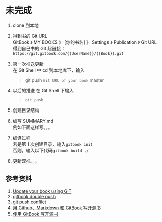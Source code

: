 # 未完成 #

1. clone 到本地

2. 得到书的 Git URL  
GitBook 》 MY BOOKS 》 [你的书名] 》 Settings 》 Publication 》 Git URL  
得到自己书的 Git 超链接：`https://git.gitbook.com/{{UserName}}/{{Book}}.git`

3. 第一次推送更新  
在 Git Shell 中 cd 到本地库下，输入
    > git push `Git URL of your book` master
 
4. 以后的推送
在 Git Shell 下输入
    > `git push`

5. 创建目录结构
 1. 编写 SUMMARY.md  
 例如下面这样写。。。
 2. 编译过程  
 若是第 1 次创建目录，输入`gitbook init`  
 否则，输入以下代码`gitbook build ./`
 3. 更新双推。。。

## 参考资料 ##

1. [Update your book using GIT](http://help.gitbook.com/build/push.html)
2. [gitbook double push](https://github.com/OpenMindClub/OMOOC.py/wiki/gitbook_double_push)
3. [git push confilct](https://github.com/OpenMindClub/OMOOC.py/wiki/git_push_confilct)
4. [用 Github、Markdown 和 GitBook 写开源书](http://www.waylau.com/using-github-markdown-gitbook-write-open-source-books/)
5. [使用 GitBook 写开源书](http://www.waylau.com/about-gitbook/)